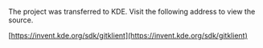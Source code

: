 The project was transferred to KDE. Visit the following address to view the source.

[https://invent.kde.org/sdk/gitklient](https://invent.kde.org/sdk/gitklient)
